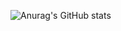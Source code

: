 
![Anurag's GitHub stats](https://github-readme-stats-orcin-psi-36.vercel.app/api?username=LinconlG)
